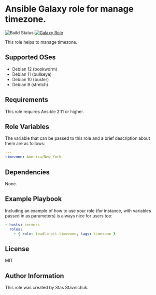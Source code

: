 # Ansible Galaxy role for manage timezone.

![Build Status](https://github.com/leadlineit/ansible-role-timezone/actions/workflows/ansible-galaxy-ci.yml/badge.svg)
[![Galaxy Role](https://img.shields.io/badge/Ansible--Galaxy-leadlineit.timezone-blue.svg?logo=ansible&logoColor=white)](https://galaxy.ansible.com/leadlineit/timezone/)

This role helps to manage timezone.

Supported OSes
--------------
- Debian 12 (bookworm)
- Debian 11 (bullseye)
- Debian 10 (buster)
- Debian 9 (stretch)

Requirements
------------

This role requires Ansible 2.11 or higher.

Role Variables
--------------

The variable that can be passed to this role and a brief description about them are as follows:

```yaml
---
timezone: America/New_York
```

Dependencies
------------

None.

Example Playbook
----------------

Including an example of how to use your role (for instance, with variables passed in as parameters) is always nice for users too:

```yaml
- hosts: servers
  roles:
    - { role: leadlineit.timezone, tags: timezone }
```

License
-------

MIT

Author Information
------------------

This role was created by Stas Stavnichuk.
